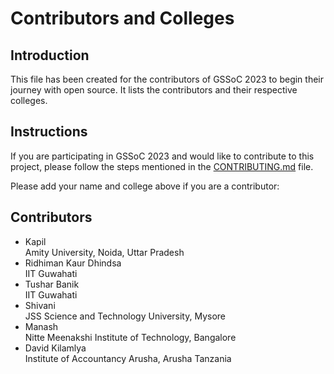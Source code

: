 # Contributors and Colleges

## Introduction

This file has been created for the contributors of GSSoC 2023 to begin their journey with open source. It lists the contributors and their respective colleges.

## Instructions

If you are participating in GSSoC 2023 and would like to contribute to this project, please follow the steps mentioned in the [CONTRIBUTING.md](CONTRIBUTING.md) file.

Please add your name and college above if you are a contributor:

## Contributors

- Kapil \
  Amity University, Noida, Uttar Pradesh
- Ridhiman Kaur Dhindsa \
  IIT Guwahati
- Tushar Banik \
  IIT Guwahati
- Shivani \
  JSS Science and Technology University, Mysore
- Manash \
  Nitte Meenakshi Institute of Technology, Bangalore
 - David Kilamlya \
  Institute of Accountancy Arusha, Arusha Tanzania
